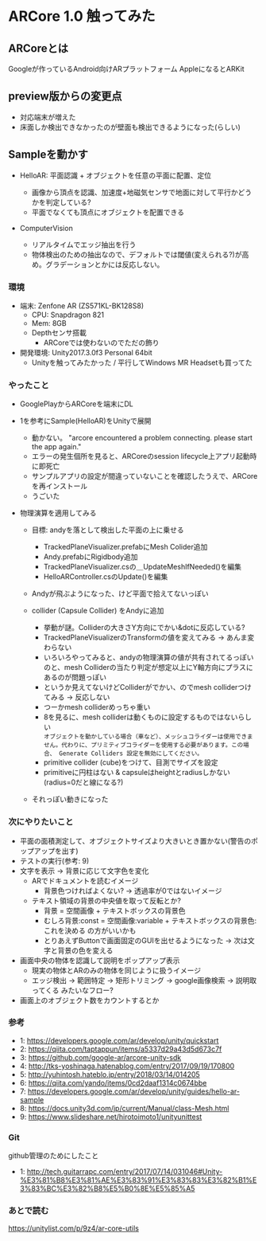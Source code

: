 # ARCore 1.0 触ってみた

## ARCoreとは
Googleが作っているAndroid向けARプラットフォーム
AppleになるとARKit

## preview版からの変更点
- 対応端末が増えた
- 床面しか検出できなかったのが壁面も検出できるようになった(らしい)

## Sampleを動かす
- HelloAR: 平面認識 + オブジェクトを任意の平面に配置、定位
  - 画像から頂点を認識、加速度+地磁気センサで地面に対して平行かどうかを判定している?
  - 平面でなくても頂点にオブジェクトを配置できる

- ComputerVision
  - リアルタイムでエッジ抽出を行う
  - 物体検出のための抽出なので、デフォルトでは閾値(変えられる?)が高め。グラデーションとかには反応しない。

### 環境

- 端末: Zenfone AR (ZS571KL-BK128S8)
  - CPU: Snapdragon 821
  - Mem: 8GB
  - Depthセンサ搭載
    - ARCoreでは使わないのでただの飾り
- 開発環境: Unity2017.3.0f3 Personal 64bit
  - Unityを触ってみたかった / 平行してWindows MR Headsetも買ってた

### やったこと
- GooglePlayからARCoreを端末にDL
- 1を参考にSample(HelloAR)をUnityで展開  
  - 動かない。 "arcore encountered a problem connecting. please start the app again."  
  - エラーの発生個所を見ると、ARCoreのsession lifecycle上アプリ起動時に即死亡  
  - サンプルアプリの設定が間違っていないことを確認したうえで、ARCoreを再インストール  
  - うごいた  

- 物理演算を適用してみる
  - 目標: andyを落として検出した平面の上に乗せる
    - TrackedPlaneVisualizer.prefabにMesh Colider追加
    - Andy.prefabにRigidbody追加
    - TrackedPlaneVisualizer.csの＿UpdateMeshIfNeeded()を編集
    - HelloARController.csのUpdate()を編集  
  - Andyが飛ぶようになった、けど平面で拾えてないっぽい

  - collider (Capsule Collider) をAndyに追加
    - 挙動が謎。Colliderの大きさY方向にでかい&dotに反応している?
    - TrackedPlaneVisualizerのTransformの値を変えてみる -> あんま変わらない
    - いろいろやってみると、andyの物理演算の値が共有されてるっぽいのと、mesh Colliderの当たり判定が想定以上にY軸方向にプラスにあるのが問題っぽい
    - というか見えてないけどColliderがでかい、のでmesh colliderつけてみる -> 反応しない
    - つーかmesh colliderめっちゃ重い
    - 8を見るに、mesh colliderは動くものに設定するものではないらしい  
    `オブジェクトを動かしている場合（車など）、メッシュコライダーは使用できません。代わりに、プリミティブコライダーを使用する必要があります。この場合、 Generate Colliders 設定を無効にしてください。`
    - primitive collider (cube)をつけて、目測でサイズを設定
    - primitiveに円柱はない & capsuleはheightとradiusしかない(radius=0だと線になる?)
  - それっぽい動きになった

### 次にやりたいこと
- 平面の面積測定して、オブジェクトサイズより大きいとき置かない(警告のポップアップを出す)
- テストの実行(参考: 9)
- 文字を表示 -> 背景に応じて文字色を変化
  - ARでドキュメントを読むイメージ
    - 背景色つければよくない? -> 透過率が0ではないイメージ
  - テキスト領域の背景の中央値を取って反転とか?
    - 背景 = 空間画像 + テキストボックスの背景色
    - むしろ背景:const = 空間画像:variable + テキストボックスの背景色:これを決める の方がいいかも
    - とりあえずButtonで画面固定のGUIを出せるようになった -> 次は文字と背景の色を変える
- 画面中央の物体を認識して説明をポップアップ表示
  - 現実の物体とARのみの物体を同じように扱うイメージ
  - エッジ検出 -> 範囲特定 -> 矩形トリミング -> google画像検索 -> 説明取ってくる みたいなフロー?
- 画面上のオブジェクト数をカウントするとか

### 参考
- 1: https://developers.google.com/ar/develop/unity/quickstart
- 2: https://qiita.com/taptappun/items/a5337d29a43d5d673c7f
- 3: https://github.com/google-ar/arcore-unity-sdk
- 4: http://tks-yoshinaga.hatenablog.com/entry/2017/09/19/170800
- 5: http://yuhintosh.hateblo.jp/entry/2018/03/14/014205
- 6: https://qiita.com/yando/items/0cd2daaf1314c0674bbe
- 7: https://developers.google.com/ar/develop/unity/guides/hello-ar-sample
- 8: https://docs.unity3d.com/jp/current/Manual/class-Mesh.html
- 9: https://www.slideshare.net/hirotoimoto1/unityunittest

### Git
github管理のためにしたこと
- 1: http://tech.guitarrapc.com/entry/2017/07/14/031046#Unity-%E3%81%B8%E3%81%AE%E3%83%91%E3%83%83%E3%82%B1%E3%83%BC%E3%82%B8%E5%B0%8E%E5%85%A5

### あとで読む
https://unitylist.com/p/9z4/ar-core-utils
